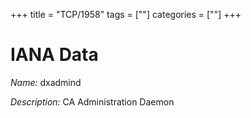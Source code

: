 +++
title = "TCP/1958"
tags = [""]
categories = [""]
+++

# IANA Data

_Name:_ dxadmind

_Description:_ CA Administration Daemon

